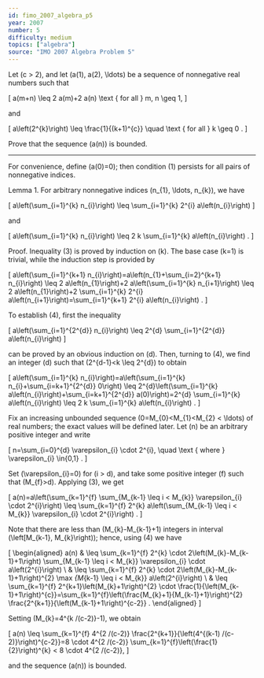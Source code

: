```yaml
---
id: fimo_2007_algebra_p5
year: 2007
number: 5
difficulty: medium
topics: ["algebra"]
source: "IMO 2007 Algebra Problem 5"
---
```


Let \(c > 2\), and let \(a(1), a(2), \ldots\) be a sequence of nonnegative real numbers such that

\[
a(m+n) \leq 2 a(m)+2 a(n) \text { for all } m, n \geq 1,
\]

and

\[
a\left(2^{k}\right) \leq \frac{1}{(k+1)^{c}} \quad \text { for all } k \geq 0 .
\]

Prove that the sequence \(a(n)\) is bounded.

---
For convenience, define \(a(0)=0\); then condition (1) persists for all pairs of nonnegative indices.

Lemma 1. For arbitrary nonnegative indices \(n_{1}, \ldots, n_{k}\), we have

\[
a\left(\sum_{i=1}^{k} n_{i}\right) \leq \sum_{i=1}^{k} 2^{i} a\left(n_{i}\right)
\]

and

\[
a\left(\sum_{i=1}^{k} n_{i}\right) \leq 2 k \sum_{i=1}^{k} a\left(n_{i}\right) .
\]

Proof. Inequality (3) is proved by induction on \(k\). The base case \(k=1\) is trivial, while the induction step is provided by

\[
a\left(\sum_{i=1}^{k+1} n_{i}\right)=a\left(n_{1}+\sum_{i=2}^{k+1} n_{i}\right) \leq 2 a\left(n_{1}\right)+2 a\left(\sum_{i=1}^{k} n_{i+1}\right) \leq 2 a\left(n_{1}\right)+2 \sum_{i=1}^{k} 2^{i} a\left(n_{i+1}\right)=\sum_{i=1}^{k+1} 2^{i} a\left(n_{i}\right) .
\]

To establish (4), first the inequality

\[
a\left(\sum_{i=1}^{2^{d}} n_{i}\right) \leq 2^{d} \sum_{i=1}^{2^{d}} a\left(n_{i}\right)
\]

can be proved by an obvious induction on \(d\). Then, turning to (4), we find an integer \(d\) such that \(2^{d-1}<k \leq 2^{d}\) to obtain

\[
a\left(\sum_{i=1}^{k} n_{i}\right)=a\left(\sum_{i=1}^{k} n_{i}+\sum_{i=k+1}^{2^{d}} 0\right) \leq 2^{d}\left(\sum_{i=1}^{k} a\left(n_{i}\right)+\sum_{i=k+1}^{2^{d}} a(0)\right)=2^{d} \sum_{i=1}^{k} a\left(n_{i}\right) \leq 2 k \sum_{i=1}^{k} a\left(n_{i}\right) .
\]

Fix an increasing unbounded sequence \(0=M_{0}<M_{1}<M_{2} < \ldots\) of real numbers; the exact values will be defined later. Let \(n\) be an arbitrary positive integer and write

\[
n=\sum_{i=0}^{d} \varepsilon_{i} \cdot 2^{i}, \quad \text { where } \varepsilon_{i} \in\{0,1\} .
\]

Set \(\varepsilon_{i}=0\) for \(i > d\), and take some positive integer \(f\) such that \(M_{f}>d\). Applying (3), we get

\[
a(n)=a\left(\sum_{k=1}^{f} \sum_{M_{k-1} \leq i < M_{k}} \varepsilon_{i} \cdot 2^{i}\right) \leq \sum_{k=1}^{f} 2^{k} a\left(\sum_{M_{k-1} \leq i < M_{k}} \varepsilon_{i} \cdot 2^{i}\right) .
\]

Note that there are less than \(M_{k}-M_{k-1}+1\) integers in interval \(\left[M_{k-1}, M_{k}\right)\); hence, using (4) we have

\[
\begin{aligned}
a(n) & \leq \sum_{k=1}^{f} 2^{k} \cdot 2\left(M_{k}-M_{k-1}+1\right) \sum_{M_{k-1} \leq i < M_{k}} \varepsilon_{i} \cdot a\left(2^{i}\right) \\
& \leq \sum_{k=1}^{f} 2^{k} \cdot 2\left(M_{k}-M_{k-1}+1\right)^{2} \max _{M_{k-1} \leq i < M_{k}} a\left(2^{i}\right) \\
& \leq \sum_{k=1}^{f} 2^{k+1}\left(M_{k}+1\right)^{2} \cdot \frac{1}{\left(M_{k-1}+1\right)^{c}}=\sum_{k=1}^{f}\left(\frac{M_{k}+1}{M_{k-1}+1}\right)^{2} \frac{2^{k+1}}{\left(M_{k-1}+1\right)^{c-2}} .
\end{aligned}
\]

Setting \(M_{k}=4^{k /(c-2)}-1\), we obtain

\[
a(n) \leq \sum_{k=1}^{f} 4^{2 /(c-2)} \frac{2^{k+1}}{\left(4^{(k-1) /(c-2)}\right)^{c-2}}=8 \cdot 4^{2 /(c-2)} \sum_{k=1}^{f}\left(\frac{1}{2}\right)^{k} < 8 \cdot 4^{2 /(c-2)},
\]

and the sequence \(a(n)\) is bounded.
